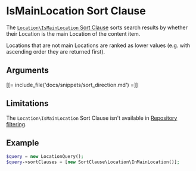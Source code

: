 # IsMainLocation Sort Clause

The [`Location\IsMainLocation` Sort Clause](../../api/php_api/php_api_reference/classes/Ibexa-Contracts-Core-Repository-Values-Content-Query-SortClause-Location-IsMainLocation.html)
sorts search results by whether their Location is the main Location of the content item.

Locations that are not main Locations are ranked as lower values (e.g. with ascending order they are returned first).

## Arguments

[[= include_file('docs/snippets/sort_direction.md') =]]

## Limitations

The `Location\IsMainLocation` Sort Clause isn't available in [Repository filtering](search_api.md#repository-filtering).

## Example

``` php
$query = new LocationQuery();
$query->sortClauses = [new SortClause\Location\InMainLocation()];
```
